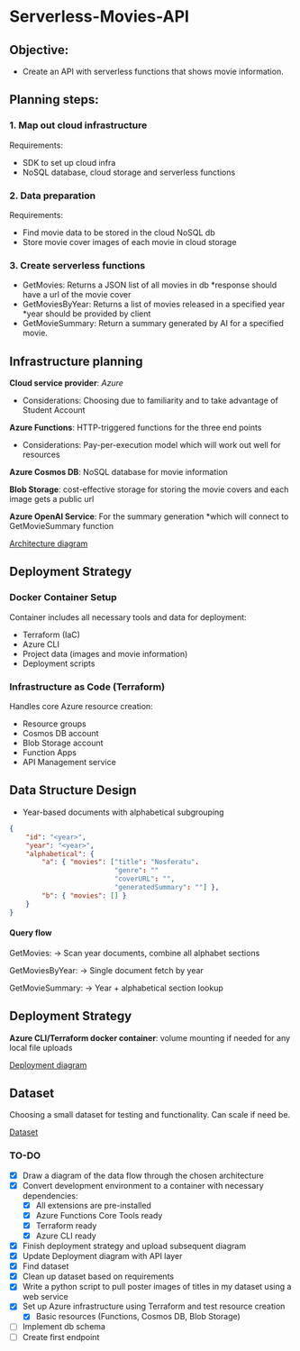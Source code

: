 # Serverless-Movies-API

## Objective:
- Create an API with serverless functions that shows movie information.

## Planning steps:
### 1. Map out cloud infrastructure
Requirements:
- SDK to set up cloud infra
- NoSQL database, cloud storage and serverless functions
### 2. Data preparation
Requirements:
- Find movie data to be stored in the cloud NoSQL db
- Store movie cover images of each movie in cloud storage
### 3. Create serverless functions
- GetMovies: Returns a JSON list of all movies in db *response should have a url of the movie cover
- GetMoviesByYear: Returns a list of movies released in a specified year *year should be provided by client
- GetMovieSummary: Return a summary generated by AI for a specified movie.

## Infrastructure planning
**Cloud service provider**: *Azure*
- Considerations: Choosing due to familiarity and to take advantage of Student Account

**Azure Functions**: HTTP-triggered functions for the three end points
- Considerations: Pay-per-execution model which will work out well for resources

**Azure Cosmos DB**: NoSQL database for movie information

**Blob Storage**: cost-effective storage for storing the movie covers and each image gets a public url

**Azure OpenAI Service**: For the summary generation *which will connect to GetMovieSummary function

[Architecture diagram](/diagrams/architecture-diagram.png)

## Deployment Strategy
### Docker Container Setup
Container includes all necessary tools and data for deployment:
- Terraform (IaC)
- Azure CLI
- Project data (images and movie information)
- Deployment scripts

### Infrastructure as Code (Terraform)
Handles core Azure resource creation:
- Resource groups
- Cosmos DB account
- Blob Storage account
- Function Apps
- API Management service

## Data Structure Design
- Year-based documents with alphabetical subgrouping
```json
{
    "id": "<year>",
    "year": "<year>",
    "alphabetical": {
        "a": { "movies": ["title": "Nosferatu".
                          "genre": ""
                          "coverURL": "",
                          "generatedSummary": ""] },
        "b": { "movies": [] }
    }
}
```

#### Query flow
GetMovies:
-> Scan year documents, combine all alphabet sections

GetMoviesByYear:
-> Single document fetch by year

GetMovieSummary:
-> Year + alphabetical section lookup

## Deployment Strategy
**Azure CLI/Terraform docker container**: volume mounting if needed for any local file uploads

[Deployment diagram](diagrams/deployment-diagram.png)

## Dataset
Choosing a small dataset for testing and functionality. Can scale if need be.

[Dataset](https://gist.github.com/tiangechen/b68782efa49a16edaf07dc2cdaa855ea#file-movies-csv)

### TO-DO
- [X] Draw a diagram of the data flow through the chosen architecture
- [X] Convert development environment to a container with necessary dependencies:
    - [X] All extensions are pre-installed
    - [X] Azure Functions Core Tools ready
    - [X] Terraform ready
    - [X] Azure CLI ready
- [X] Finish deployment strategy and upload subsequent diagram
- [X] Update Deployment diagram with API layer
- [X] Find dataset
- [X] Clean up dataset based on requirements
- [X] Write a python script to pull poster images of titles in my dataset using a web service 
- [X] Set up Azure infrastructure using Terraform and test resource creation
    - [X] Basic resources (Functions, Cosmos DB, Blob Storage)
- [ ] Implement db schema
- [ ] Create first endpoint